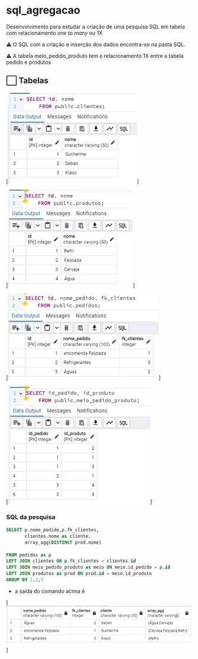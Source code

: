 # sql_agregacao

Desenvolvimento para estudar a criação de uma pesquisa SQL em tabela com relacionamento _one to many_ ou 1X

⚠️ O SQL com a criação e inserção dos dados encontra-se na pasta SQL.

⚠️ A tabela meio_pedido_produto tem o relacionamento 1X entre a tabela pedido e produtos

## ⬜ Tabelas

[![TABELA CLIENTES](./img/clientes.png)]

[![TABELA PRODUTOS](./img/produtos.png)]

[![TABELA PEDIDOS](./img/pedidos.png)]

[![TABELA MEIO](./img/meio.png)]

### SQL da pesquisa

```sql
SELECT p.nome_pedido,p.fk_clientes,
	   clientes.nome as cliente,
	   array_agg(DISTINCT prod.nome)

FROM pedidos as p
LEFT JOIN clientes ON p.fk_clientes = clientes.id
LEFT JOIN meio_pedido_produto as meio ON meio.id_pedido = p.id
LEFT JOIN produtos as prod ON prod.id = meio.id_produto
GROUP BY 1,2,3
```

- a saída do comando acima é

[![RESULTADO DA PESQUISA ACIMA](./img/resultado_pesquisa.png)]
